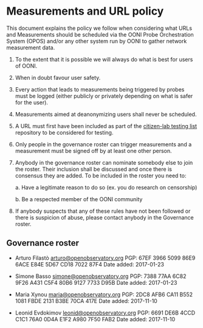 # Measurements and URL policy

This document explains the policy we follow when considering what URLs and
Measurements should be scheduled via the OONI Probe Orchestration System (OPOS)
and/or any other system run by OONI to gather network measurement data.

1. To the extent that it is possible we will always do what is best for users of OONI.

2. When in doubt favour user safety.

3. Every action that leads to measurements being triggered by probes must be
   logged (either publicly or privately depending on what is safer for the
   user).

5. Measurements aimed at deanonymizing users shall never be scheduled.

5. A URL must first have been included as part of the
   [citizen-lab testing list](https://github.com/citizenlab/test-lists) repository to be
   considered for testing.

6. Only people in the governance roster can trigger measurements and a
   measurement must be signed off by at least one other person.

7. Anybody in the governance roster can nominate somebody else to join the
   roster. Their inclusion shall be discussed and once there is consensus they
   are added. To be included in the roster you need to:

   a. Have a legitimate reason to do so (ex. you do research on censorship)

   b. Be a respected member of the OONI community

8. If anybody suspects that any of these rules have not been followed or there
   is suspicion of abuse, please contact anybody in the Governance roster.

## Governance roster

* Arturo Filastò <arturo@openobservatory.org>
  PGP: 67EF 3966 5099 86E9 6ACE  E84E 5D67 CD18 7022 87F4
  Date added: 2017-01-23

* Simone Basso <simone@openobservatory.org>
  PGP: 7388 77AA 6C82 9F26 A431  C5F4 80B6 9127 7733 D95B
  Date added: 2017-01-23

* Maria Xynou <maria@openobservatory.org>
  PGP: 2DC8 AFB6 CA11 B552 1081  FBDE 2131 B3BE 70CA 417E
  Date added: 2017-11-10
  
* Leonid Evdokimov <leonid@openobservatory.org>
  PGP: 6691 DE6B 4CCD C1C1 76A0  0D4A E1F2 A980 7F50 FAB2
  Date added: 2017-11-10
